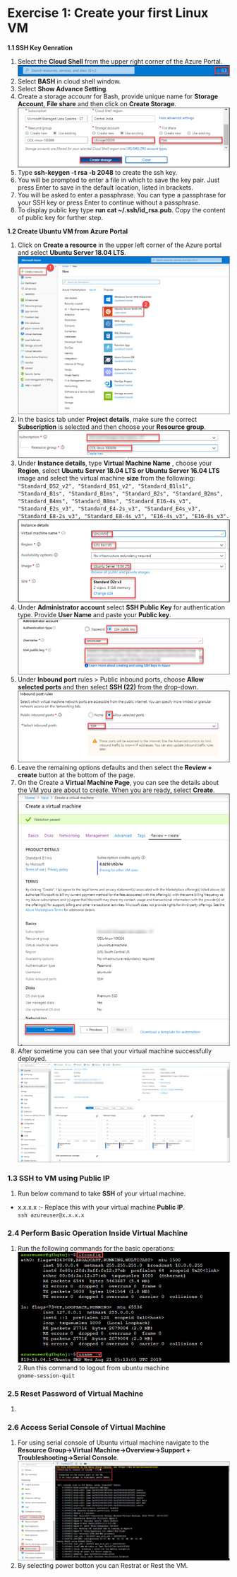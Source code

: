 # Exercise 1: Create your first Linux VM

**1.1 SSH Key Genration**
1. Select the **Cloud Shell** from the upper right corner of the Azure Portal.<br/>
<img src="images/azureclisign.png"/><br/>
2. Select **BASH** in cloud shell window.<br/>
3. Select **Show Advance Setting**.<br/>
4. Create a storage accounr for Bash, provide unique name for **Storage Account**, **File share** and then click on **Create Storage**.<br/>
<img src="images/bashst.png"/><br/>
5. Type **ssh-keygen -t rsa -b 2048** to create the ssh key.<br/>
6. You will be prompted to enter a file in which to save the key pair. Just press Enter to save in the default location, listed in brackets.<br/>
7. You will be asked to enter a passphrase. You can type a passphrase for your SSH key or press Enter to continue without a passphrase.<br/>
8. To display public key type **run  cat ~/.ssh/id_rsa.pub**. Copy the content of public key for further step.<br/>

**1.2 Create Ubuntu VM from Azure Portal**

1. Click on **Create a resource** in the upper left corner of the Azure portal and select **Ubuntu Server 18.04 LTS**.<br/>
<img src="images/ubuntunew.png"/><br/>
2. In the basics tab under **Project details**, make sure the correct **Subscription** is selected and then choose your **Resource       group**.<br/>
<img src="images/suscription.png"/><br/>
3. Under **Instance details**, type **Virtual Machine Name** , choose your **Region**, select **Ubuntu Server 18.04 LTS or Ubuntu Server   16.04 LTS** image and select the virtual machine **size** from the following:<br/>
``
"Standard_DS2_v2", "Standard_DS1_v2", "Standard_B1ls1", "Standard_B1s", "Standard_B1ms", "Standard_B2s", "Standard_B2ms", "Standard_B4ms", "Standard_B8ms", "Standard_E16-4s_v3", "Standard_E2s_v3", "Standard_E4-2s_v3", "Standard_E4s_v3", "Standard_E8-2s_v3", "Standard_E8-4s_v3", "E16-4s_v3", "E16-8s_v3".
``
<img src="images/vmname.png"/><br/>
4. Under **Administrator account** select **SSH Public Key** for authentication type. Provide **User Name** and paste your **Public key**.<br/>
<img src="images/sshselcet.png"/><br/>
5. Under **Inbound port** rules > Public inbound ports, choose **Allow selected ports** and then select **SSH (22)** from the drop-down.<br/>
<img src="images/portssh.png"/><br/>
6. Leave the remaining options defaults and then select the **Review + create** button at the bottom of the page.<br/>
7. On the Create a **Virtual Machine Page**, you can see the details about the VM you are about to create. When you are ready, select **Create**.<br/>
<img src="images/validation.png"/> <br/>     
8. After sometime you can see that your virtual machine successfully deployed.<br/>
<img src="images/overview.png"/><br>

### 1.3 SSH to VM using Public IP

1. Run below command to take **SSH** of your virtual machine.<br/>
  * x.x.x.x :- Replace this with your virtual machine **Public IP**.<br/>
``
ssh azureuser@x.x.x.x
``<br/>
### 2.4 Perform Basic Operation Inside Virtual Machine

1. Run the following commands for the basic operations:<br/>
<img src="images/task.png"/><br/>
2.Run this command to logout from ubuntu machine<br/>
``
gnome-session-quit
``<br/>
### 2.5 Reset Password of Virtual Machine
1.
### 2.6 Access Serial Console of Virtual Machine

1. For using serial console of Ubuntu virtual machine navigate to the **Resource Group->Virtual Machine->Overview->Support + Troubleshooting->Serial Console**.<br/>
<img src="images/serialconsole.png "/><br/>
2. By selecting power botton you can Restrat or Rest the VM.
